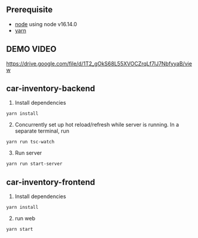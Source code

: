 ## Prerequisite

- [node](https://nodejs.org/en/download/) using node v16.14.0
- [yarn](https://yarnpkg.com/lang/en/docs/install/) 

## DEMO VIDEO
https://drive.google.com/file/d/1T2_gOkS68L55XVOCZrqLf7lJ7NbfyyaB/view

## car-inventory-backend

1. Install dependencies  

`yarn install`

2. Concurrently set up hot reload/refresh while server is running. In a separate terminal, run

`yarn run tsc-watch`

3. Run server

`yarn run start-server`

## car-inventory-frontend

1. Install dependencies  

`yarn install`

2. run web

`yarn start`

